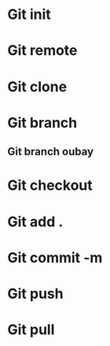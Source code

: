 # Git init 
# Git remote
# Git clone
# Git branch
## Git branch oubay
# Git checkout
# Git add . 
# Git commit -m
# Git push
# Git pull  